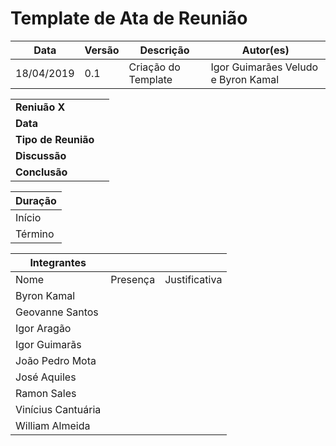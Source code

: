 # Template de Ata de Reunião
Data|Versão|Descrição|Autor(es)
---- |----------------------- |--------------------|-----------
18/04/2019|0.1|Criação do Template| Igor Guimarães Veludo e Byron Kamal|

|||
|-----|----|
|**Reniuão X**||
|**Data**||
|**Tipo de Reunião**||
|**Discussão**||
|**Conclusão**||

|**Duração**|
|----|
|Início||
|Término||

|**Integrantes**|||
|----|----|----|
|Nome|Presença|Justificativa|
|Byron Kamal|||
|Geovanne Santos|||
|Igor Aragão|||
|Igor Guimarãs |||
|João Pedro Mota |||
|José Aquiles |||
| Ramon Sales |||
|Vinícius Cantuária|||
|William Almeida|||
